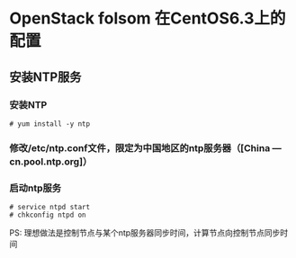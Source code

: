 # OpenStack folsom 在CentOS6.3上的配置

## 安装NTP服务

### 安装NTP

    # yum install -y ntp 

### 修改/etc/ntp.conf文件，限定为中国地区的ntp服务器（[China — cn.pool.ntp.org]）

### 启动ntp服务

    # service ntpd start  
    # chkconfig ntpd on

PS: 理想做法是控制节点与某个ntp服务器同步时间，计算节点向控制节点同步时间
